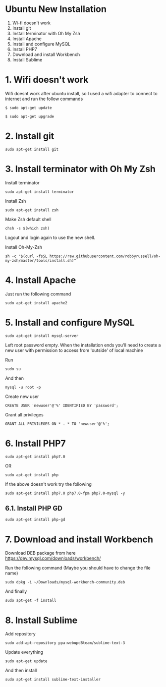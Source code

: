 # Ubuntu New Installation

1. Wi-fi doesn't work
2. Install git
3. Install terminator with Oh My Zsh
4. Install Apache
5. Install and configure MySQL
6. Install PHP7
7. Download and install Workbench
8. Install Sublime

# 1. Wifi doesn't work #
Wifi doesnt work after ubuntu install, so I used a wifi adapter to connect to internet and run the follow commands

```
$ sudo apt-get update
```
```
$ sudo apt-get upgrade
```

# 2. Install git #
```
sudo apt-get install git
```

# 3. Install terminator with Oh My Zsh #

Install terminator
```
sudo apt-get install terminator
```

Install Zsh
```
sudo apt-get install zsh
```

Make Zsh default shell
```
chsh -s $(which zsh)
```

Logout and login again to use the new shell.

Install Oh-My-Zsh
```
sh -c "$(curl -fsSL https://raw.githubusercontent.com/robbyrussell/oh-my-zsh/master/tools/install.sh)"
```

# 4. Install Apache #

Just run the following command
```
sudo apt-get install apache2
```

# 5. Install and configure MySQL #

```
sudo apt-get install mysql-server
```

Left root password empty. When the installation ends you'll need to create a new user with permission to access from 'outside' of local machine

Run
```
sudo su
```

And then
```
mysql -u root -p
```

Create new user
```
CREATE USER 'newuser'@'%' IDENTIFIED BY 'password';  
```

Grant all privileges
```
GRANT ALL PRIVILEGES ON * . * TO 'newuser'@'%'; 
```

# 6. Install PHP7 #
```
sudo apt-get install php7.0 
```
OR

```
sudo apt-get install php
```

If the above doesn't work try the following

```
sudo apt-get install php7.0 php7.0-fpm php7.0-mysql -y
```

## 6.1. Install PHP GD ##
```
sudo apt-get install php-gd
```

# 7. Download and install Workbench #

Download DEB package from here
https://dev.mysql.com/downloads/workbench/

Run the following command (Maybe you should have to change the file name)
```
sudo dpkg -i ~/Downloads/mysql-workbench-community.deb
```

And finally
```
sudo apt-get -f install
```

# 8. Install Sublime #

Add repository
```
sudo add-apt-repository ppa:webupd8team/sublime-text-3
```

Update everything
```
sudo apt-get update 
```

And then install
```
sudo apt-get install sublime-text-installer
```
